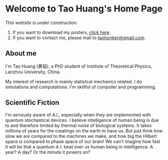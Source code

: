 # Welcome to Tao Huang's Home Page


*This website is under construction.*

1. If you want to download my posters, [click here](posters).
2. If you want to contact me, please mail to [taohonker@gmail.com](mailto:taohonker@gmail.com).

## About me

I'm Tao Huang (黄韬), a PhD student of Institute of Theoretical Physics, Lanzhou University, China.

My interest of research is mainly statistcal mechanics related. I do simulations and computations. I'm skillful of computer and programming.

## Scientific Fiction

I'm seriously aware of A.I., especially when they are implemented with quantum stochastical devices. I believe intelligence of human being is due to and therefore limited by thermal noise of biological systems. It takes millions of years for the creatings on the earth to have us. But just think how slow we are compared to the machines we make, and how big the Hilbert space is compared to phase space of our brain! We can't imagine how fast it will be that a quantum A.I. beat over us human being in intelligence. A year? A day? Or the minute it powers on?

